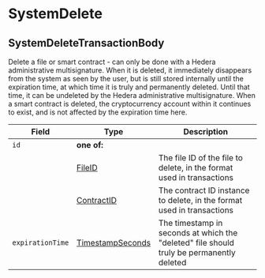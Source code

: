 # SystemDelete

## SystemDeleteTransactionBody

Delete a file or smart contract - can only be done with a Hedera administrative multisignature. When it is deleted, it immediately disappears from the system as seen by the user, but is still stored internally until the expiration time, at which time it is truly and permanently deleted. Until that time, it can be undeleted by the Hedera administrative multisignature. When a smart contract is deleted, the cryptocurrency account within it continues to exist, and is not affected by the expiration time here.

| Field            | Type                                              | Description                                                                              |
| ---------------- | ------------------------------------------------- | ---------------------------------------------------------------------------------------- |
| `id`             | **one of:**                                       |                                                                                          |
|                  | [FileID](../basic-types/fileid.md)                | The file ID of the file to delete, in the format used in transactions                    |
|                  | [ContractID](../basic-types/contractid.md)        | The contract ID instance to delete, in the format used in transactions                   |
| `expirationTime` | [TimestampSeconds](timestamp.md#timestampseconds) | The timestamp in seconds at which the "deleted" file should truly be permanently deleted |

